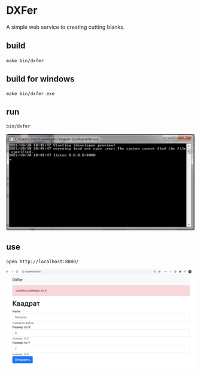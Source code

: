 # DXFer
A simple web service to creating cutting blanks.
## build
`make bin/dxfer`

## build for windows
```
make bin/dxfer.exe
```

## run
```
bin/dxfer
```
![screen](screen.png)
## use
```
open http://localhost:8080/
```
![web](web.png)
